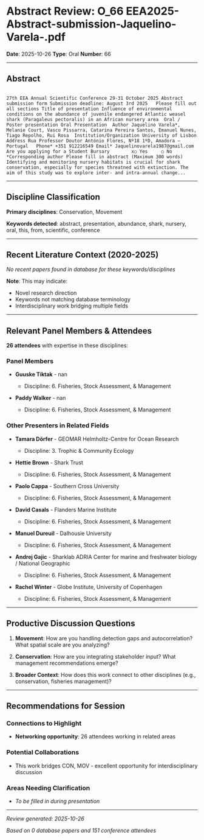 # Abstract Review: O_66 EEA2025-Abstract-submission-Jaquelino-Varela-.pdf

**Date**: 2025-10-26
**Type**: Oral
**Number**: 66

---

## Abstract

```
 
27th EEA Annual Scientific Conference 29-31 October 2025 Abstract submission form Submission deadline: August 3rd 2025   Please fill out all sections Title of presentation Influence of environmental conditions on the abundance of juvenile endangered Atlantic weasel shark (Paragaleus pectoralis) in an African nursery area  Oral / Poster presentation Oral Presentation  Author Jaquelino Varela*, Melanie Court, Vasco Pissarra, Catarina Pereira Santos, Emanuel Nunes, Tiago Repolho, Rui Rosa  Institution/Organization University of Lisbon Address Rua Professor Doutor António Flores, Nº18 1ºD, Amadora – Portugal   Phone* +351 912216549 Email* Jaquelinovarela1987@gmail.com  Are you applying for a Student Bursary        x○ Yes     ○ No *Corresponding author Please fill in abstract (Maximum 300 words) Identifying and monitoring nursery habitats is crucial for shark conservation, especially for species threatned with extinction. The aim of this study was to explore inter- and intra-annual change...
```

---

## Discipline Classification

**Primary disciplines**: Conservation, Movement

**Keywords detected**: abstract, presentation, abundance, shark, nursery, oral, this, from, scientific, conference


---

## Recent Literature Context (2020-2025)


*No recent papers found in database for these keywords/disciplines*

**Note**: This may indicate:
- Novel research direction
- Keywords not matching database terminology
- Interdisciplinary work bridging multiple fields

---

## Relevant Panel Members & Attendees


**26 attendees** with expertise in these disciplines:


### Panel Members

- **Guuske Tiktak** - nan
  - Discipline: 6. Fisheries, Stock Assessment, & Management

- **Paddy Walker** - nan
  - Discipline: 6. Fisheries, Stock Assessment, & Management


### Other Presenters in Related Fields

- **Tamara Dörfer** - GEOMAR Helmholtz-Centre for Ocean Research
  - Discipline: 3. Trophic & Community Ecology

- **Hettie Brown** - Shark Trust
  - Discipline: 6. Fisheries, Stock Assessment, & Management

- **Paolo Cappa** - Southern Cross University
  - Discipline: 6. Fisheries, Stock Assessment, & Management

- **David Casals** - Flanders Marine Institute
  - Discipline: 6. Fisheries, Stock Assessment, & Management

- **Manuel Dureuil** - Dalhousie University
  - Discipline: 6. Fisheries, Stock Assessment, & Management

- **Andrej Gajic** - Sharklab ADRIA Center for marine and freshwater biology / National Geographic
  - Discipline: 6. Fisheries, Stock Assessment, & Management

- **Rachel Winter** - Globe Institute, University of Copenhagen
  - Discipline: 6. Fisheries, Stock Assessment, & Management

---

## Productive Discussion Questions


1. **Movement**: How are you handling detection gaps and autocorrelation? What spatial scale are you analyzing?


2. **Conservation**: How are you integrating stakeholder input? What management recommendations emerge?


3. **Broader Context**: How does this work connect to other disciplines (e.g., conservation, fisheries management)?


---

## Recommendations for Session

### Connections to Highlight

- **Networking opportunity**: 26 attendees working in related areas

### Potential Collaborations

- This work bridges CON, MOV - excellent opportunity for interdisciplinary discussion

### Areas Needing Clarification

- _To be filled in during presentation_

---


*Review generated: 2025-10-26*

*Based on 0 database papers and 151 conference attendees*